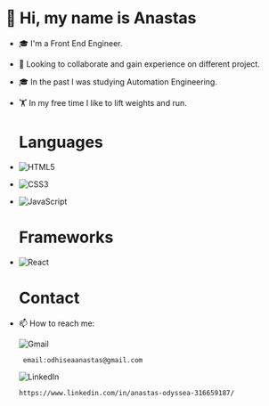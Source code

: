    
   
   # 👋 Hi, my name is Anastas
- 🎓 I'm a Front End Engineer.
- 👯 Looking to collaborate and gain experience on different project.
- 🎓 In the past I was studying Automation Engineering. 
- 🏋️ In my free time I like to lift weights and run.

   #  Languages
- ![HTML5](https://img.shields.io/badge/html5-%23E34F26.svg?style=for-the-badge&logo=html5&logoColor=white)
- ![CSS3](https://img.shields.io/badge/css3-%231572B6.svg?style=for-the-badge&logo=css3&logoColor=white)
- ![JavaScript](https://img.shields.io/badge/javascript-%23323330.svg?style=for-the-badge&logo=javascript&logoColor=%23F7DF1E)
   # Frameworks
- ![React](https://img.shields.io/badge/react-%2320232a.svg?style=for-the-badge&logo=react&logoColor=%2361DAFB)

   
   # Contact  

- 📫 How to reach me: 

   ![Gmail](https://img.shields.io/badge/Gmail-D14836?style=for-the-badge&logo=gmail&logoColor=white)
      
       email:odhiseaanastas@gmail.com
      
   ![LinkedIn](https://img.shields.io/badge/linkedin-%230077B5.svg?style=for-the-badge&logo=linkedin&logoColor=white)

      https://www.linkedin.com/in/anastas-odyssea-316659187/
     

     


